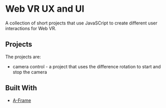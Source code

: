 # Web VR UX and UI

A collection of short projects that use JavaSCript to create different user interactions for Web VR.

## Projects
The projects are:
* camera control - a project that uses the difference rotation to start and stop the camera

## Built With

* [A-Frame](https://aframe.io/docs/0.8.0/introduction/) 